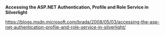<b>Accessing the ASP.NET Authentication, Profile and Role Service in Silverlight</b>

https://blogs.msdn.microsoft.com/brada/2008/05/03/accessing-the-asp-net-authentication-profile-and-role-service-in-silverlight/
